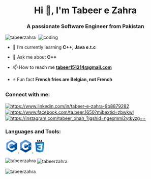 <h1 align="center">Hi 👋, I'm Tabeer e Zahra</h1>
<h3 align="center">A passionate Software Engineer from Pakistan</h3>
<img align ="right" alt="coding" width="400" src="https://user-images.githubusercontent.com/55389276/140866485-8fb1c876-9a8f-4d6a-98dc-08c4981eaf70.gif">
<p align="left"> <img src="https://komarev.com/ghpvc/?username=tabeerzahra&label=Profile%20views&color=0e75b6&style=flat" alt="tabeerzahra" /> </p>

- 🌱 I’m currently learning **C++, Java e.t.c**

- 💬 Ask me about **C++**

- 📫 How to reach me **tabeer151214@gmail.com**

- ⚡ Fun fact **French fries are Belgian, not French**

<h3 align="left">Connect with me:</h3>
<p align="left">
<a href="https://linkedin.com/in/https://www.linkedin.com/in/tabeer-e-zahra-9b8879282" target="blank"><img align="center" src="https://raw.githubusercontent.com/rahuldkjain/github-profile-readme-generator/master/src/images/icons/Social/linked-in-alt.svg" alt="https://www.linkedin.com/in/tabeer-e-zahra-9b8879282" height="30" width="40" /></a>
<a href="https://fb.com/https://www.facebook.com/ta.beer.1650?mibextid=zbwkwl" target="blank"><img align="center" src="https://raw.githubusercontent.com/rahuldkjain/github-profile-readme-generator/master/src/images/icons/Social/facebook.svg" alt="https://www.facebook.com/ta.beer.1650?mibextid=zbwkwl" height="30" width="40" /></a>
<a href="https://instagram.com/https://instagram.com/tabeer_xhah_?igshid=ngexmmi2ytkyzg==" target="blank"><img align="center" src="https://raw.githubusercontent.com/rahuldkjain/github-profile-readme-generator/master/src/images/icons/Social/instagram.svg" alt="https://instagram.com/tabeer_xhah_?igshid=ngexmmi2ytkyzg==" height="30" width="40" /></a>
</p>

<h3 align="left">Languages and Tools:</h3>
<p align="left"> <a href="https://www.cprogramming.com/" target="_blank" rel="noreferrer"> <img src="https://raw.githubusercontent.com/devicons/devicon/master/icons/c/c-original.svg" alt="c" width="40" height="40"/> </a> <a href="https://www.w3schools.com/cpp/" target="_blank" rel="noreferrer"> <img src="https://raw.githubusercontent.com/devicons/devicon/master/icons/cplusplus/cplusplus-original.svg" alt="cplusplus" width="40" height="40"/> </a> <a href="https://www.w3schools.com/css/" target="_blank" rel="noreferrer"> <img src="https://raw.githubusercontent.com/devicons/devicon/master/icons/css3/css3-original-wordmark.svg" alt="css3" width="40" height="40"/> </a> </p>

<p><img align="left" src="https://github-readme-stats.vercel.app/api/top-langs?username=tabeerzahra&show_icons=true&locale=en&layout=compact" alt="tabeerzahra" /></p>

<p>&nbsp;<img align="center" src="https://github-readme-stats.vercel.app/api?username=tabeerzahra&show_icons=true&locale=en" alt="tabeerzahra" /></p>

<p><img align="center" src="https://github-readme-streak-stats.herokuapp.com/?user=tabeerzahra&" alt="tabeerzahra" /></p>
